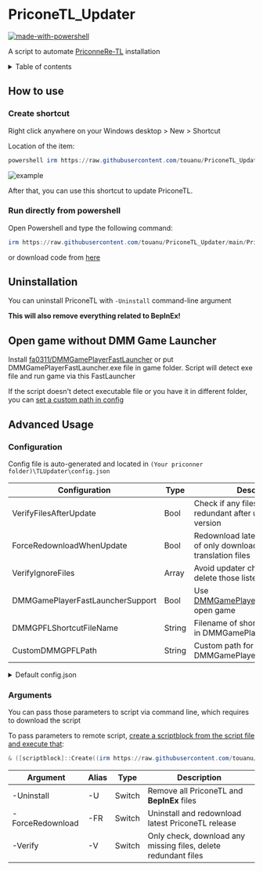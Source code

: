 # PriconeTL_Updater

[![made-with-powershell](https://img.shields.io/badge/PowerShell-1f425f?logo=Powershell)](https://microsoft.com/PowerShell)

A script to automate [PriconneRe-TL](https://github.com/ImaterialC/PriconneRe-TL) installation

<details>
<summary>Table of contents</summary>

- [PriconeTL\_Updater](#priconetl_updater)
  - [How to use](#how-to-use)
    - [Create shortcut](#create-shortcut)
    - [Run directly from powershell](#run-directly-from-powershell)
  - [Uninstallation](#uninstallation)
  - [Open game without DMM Game Launcher](#open-game-without-dmm-game-launcher)
  - [Advanced Usage](#advanced-usage)
    - [Configuration](#configuration)
    - [Arguments](#arguments)

</details>

## How to use

### Create shortcut

Right click anywhere on your Windows desktop > New > Shortcut

Location of the item:

```powershell
powershell irm https://raw.githubusercontent.com/touanu/PriconeTL_Updater/main/PriconeTL_updater.ps1 | iex
```

![example](https://cdn.discordapp.com/attachments/815500106396729374/1081231749499068487/image.png)

After that, you can use this shortcut to update PriconeTL.

### Run directly from powershell

Open Powershell and type the following command:

```powershell
irm https://raw.githubusercontent.com/touanu/PriconeTL_Updater/main/PriconeTL_updater.ps1 | iex
```

or download code from [here](https://github.com/touanu/PriconeTL_Updater/archive/main.zip)

## Uninstallation

You can uninstall PriconeTL with `-Uninstall` command-line argument

**This will also remove everything related to BepInEx!**

## Open game without DMM Game Launcher

Install [fa0311/DMMGamePlayerFastLauncher](https://github.com/fa0311/DMMGamePlayerFastLauncher) or put DMMGamePlayerFastLauncher.exe file in game folder. Script will detect exe file and run game via this FastLauncher

If the script doesn't detect executable file or you have it in different folder, you can [set a custom path in config](#configuration)

## Advanced Usage

### Configuration

Config file is auto-generated and located in `(Your priconner folder)\TLUpdater\config.json`

| Configuration                    | Type   | Description                                                                        |
| -------------------------------- | ------ | ---------------------------------------------------------------------------------- |
| VerifyFilesAfterUpdate           | Bool   | Check if any files are missing or redundant after updating to new version          |
| ForceRedownloadWhenUpdate        | Bool   | Redownload latest release instead of only downloading changed translation files    |
| VerifyIgnoreFiles                | Array  | Avoid updater check, download or delete those listed files                         |
| DMMGamePlayerFastLauncherSupport | Bool   | Use [DMMGamePlayerFastLauncher](#open-game-without-dmm-game-launcher) to open game |
| DMMGPFLShortcutFileName          | String | Filename of shortcut which is set in DMMGamePlayerFastLauncher                     |
| CustomDMMGPFLPath                | String | Custom path for DMMGamePlayerFastLauncher.exe                                      |

<details>
<summary>Default config.json</summary>

```json
{
    "DMMGPFLShortcutFileName":  "priconner",
    "VerifyIgnoreFiles":  [
                              "Translation/en/Text/_AutoGeneratedTranslations.txt",
                              "Translation/en/Text/_Postprocessors.txt",
                              "Translation/en/Text/_Substitutions.txt"
                          ],
    "DMMGamePlayerFastLauncherSupport":  false,
    "CustomDMMGPFLPath":  "",
    "ForceRedownloadWhenUpdate":  false,
    "VerifyFilesAfterUpdate":  true
}
```

</details>

### Arguments

You can pass those parameters to script via command line, which requires to download the script

To pass parameters to remote script, [create a scriptblock from the script file and execute that](https://stackoverflow.com/a/63157192):

```powershell
& ([scriptblock]::Create((irm https://raw.githubusercontent.com/touanu/PriconeTL_Updater/main/PriconeTL_updater.ps1))) -Argument
```

| Argument         | Alias | Type   | Description                                                    |
| ---------------- | ----- | ------ | -------------------------------------------------------------- |
| -Uninstall       | -U    | Switch | Remove all PriconeTL and **BepInEx** files                     |
| -ForceRedownload | -FR   | Switch | Uninstall and redownload latest PriconeTL release              |
| -Verify          | -V    | Switch | Only check, download any missing files, delete redundant files |
